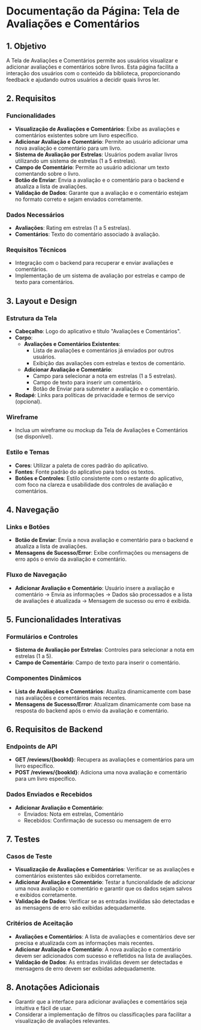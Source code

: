 # Documentação da Página: Tela de Avaliações e Comentários

## 1. Objetivo
A Tela de Avaliações e Comentários permite aos usuários visualizar e adicionar avaliações e comentários sobre livros. Esta página facilita a interação dos usuários com o conteúdo da biblioteca, proporcionando feedback e ajudando outros usuários a decidir quais livros ler.

## 2. Requisitos
### Funcionalidades
- **Visualização de Avaliações e Comentários**: Exibe as avaliações e comentários existentes sobre um livro específico.
- **Adicionar Avaliação e Comentário**: Permite ao usuário adicionar uma nova avaliação e comentário para um livro.
- **Sistema de Avaliação por Estrelas**: Usuários podem avaliar livros utilizando um sistema de estrelas (1 a 5 estrelas).
- **Campo de Comentário**: Permite ao usuário adicionar um texto comentando sobre o livro.
- **Botão de Enviar**: Envia a avaliação e o comentário para o backend e atualiza a lista de avaliações.
- **Validação de Dados**: Garante que a avaliação e o comentário estejam no formato correto e sejam enviados corretamente.

### Dados Necessários
- **Avaliações**: Rating em estrelas (1 a 5 estrelas).
- **Comentários**: Texto do comentário associado à avaliação.

### Requisitos Técnicos
- Integração com o backend para recuperar e enviar avaliações e comentários.
- Implementação de um sistema de avaliação por estrelas e campo de texto para comentários.

## 3. Layout e Design
### Estrutura da Tela
- **Cabeçalho**: Logo do aplicativo e título "Avaliações e Comentários".
- **Corpo**:
  - **Avaliações e Comentários Existentes**:
    - Lista de avaliações e comentários já enviados por outros usuários.
    - Exibição das avaliações com estrelas e textos de comentário.
  - **Adicionar Avaliação e Comentário**:
    - Campo para selecionar a nota em estrelas (1 a 5 estrelas).
    - Campo de texto para inserir um comentário.
    - Botão de Enviar para submeter a avaliação e o comentário.
- **Rodapé**: Links para políticas de privacidade e termos de serviço (opcional).

### Wireframe
- Inclua um wireframe ou mockup da Tela de Avaliações e Comentários (se disponível).

### Estilo e Temas
- **Cores**: Utilizar a paleta de cores padrão do aplicativo.
- **Fontes**: Fonte padrão do aplicativo para todos os textos.
- **Botões e Controles**: Estilo consistente com o restante do aplicativo, com foco na clareza e usabilidade dos controles de avaliação e comentários.

## 4. Navegação
### Links e Botões
- **Botão de Enviar**: Envia a nova avaliação e comentário para o backend e atualiza a lista de avaliações.
- **Mensagens de Sucesso/Error**: Exibe confirmações ou mensagens de erro após o envio da avaliação e comentário.

### Fluxo de Navegação
- **Adicionar Avaliação e Comentário**: Usuário insere a avaliação e comentário -> Envia as informações -> Dados são processados e a lista de avaliações é atualizada -> Mensagem de sucesso ou erro é exibida.

## 5. Funcionalidades Interativas
### Formulários e Controles
- **Sistema de Avaliação por Estrelas**: Controles para selecionar a nota em estrelas (1 a 5).
- **Campo de Comentário**: Campo de texto para inserir o comentário.

### Componentes Dinâmicos
- **Lista de Avaliações e Comentários**: Atualiza dinamicamente com base nas avaliações e comentários mais recentes.
- **Mensagens de Sucesso/Error**: Atualizam dinamicamente com base na resposta do backend após o envio da avaliação e comentário.

## 6. Requisitos de Backend
### Endpoints de API
- **GET /reviews/{bookId}**: Recupera as avaliações e comentários para um livro específico.
- **POST /reviews/{bookId}**: Adiciona uma nova avaliação e comentário para um livro específico.

### Dados Enviados e Recebidos
- **Adicionar Avaliação e Comentário**:
  - Enviados: Nota em estrelas, Comentário
  - Recebidos: Confirmação de sucesso ou mensagem de erro

## 7. Testes
### Casos de Teste
- **Visualização de Avaliações e Comentários**: Verificar se as avaliações e comentários existentes são exibidos corretamente.
- **Adicionar Avaliação e Comentário**: Testar a funcionalidade de adicionar uma nova avaliação e comentário e garantir que os dados sejam salvos e exibidos corretamente.
- **Validação de Dados**: Verificar se as entradas inválidas são detectadas e as mensagens de erro são exibidas adequadamente.

### Critérios de Aceitação
- **Avaliações e Comentários**: A lista de avaliações e comentários deve ser precisa e atualizada com as informações mais recentes.
- **Adicionar Avaliação e Comentário**: A nova avaliação e comentário devem ser adicionados com sucesso e refletidos na lista de avaliações.
- **Validação de Dados**: As entradas inválidas devem ser detectadas e mensagens de erro devem ser exibidas adequadamente.

## 8. Anotações Adicionais
- Garantir que a interface para adicionar avaliações e comentários seja intuitiva e fácil de usar.
- Considerar a implementação de filtros ou classificações para facilitar a visualização de avaliações relevantes.

